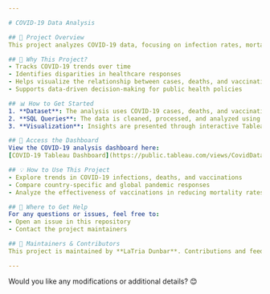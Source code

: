 ```yaml
---

# COVID-19 Data Analysis  

## 📌 Project Overview  
This project analyzes COVID-19 data, focusing on infection rates, mortality rates, and vaccination progress across different countries and regions. Using SQL for data processing and Tableau for visualization, the project provides insights into the pandemic's impact and public health responses.  

## 🚀 Why This Project?  
- Tracks COVID-19 trends over time  
- Identifies disparities in healthcare responses  
- Helps visualize the relationship between cases, deaths, and vaccinations  
- Supports data-driven decision-making for public health policies  

## 📊 How to Get Started  
1. **Dataset**: The analysis uses COVID-19 cases, deaths, and vaccination data from public sources.  
2. **SQL Queries**: The data is cleaned, processed, and analyzed using SQL.  
3. **Visualization**: Insights are presented through interactive Tableau dashboards.  

## 🔗 Access the Dashboard  
View the COVID-19 analysis dashboard here:  
[COVID-19 Tableau Dashboard](https://public.tableau.com/views/CovidDataAnalysis_17401964889440/Dashboard1)  

## 💡 How to Use This Project  
- Explore trends in COVID-19 infections, deaths, and vaccinations  
- Compare country-specific and global pandemic responses  
- Analyze the effectiveness of vaccinations in reducing mortality rates  

## 📖 Where to Get Help  
For any questions or issues, feel free to:  
- Open an issue in this repository  
- Contact the project maintainers  

## 👥 Maintainers & Contributors  
This project is maintained by **LaTria Dunbar**. Contributions and feedback are welcome!  

---
```


Would you like any modifications or additional details? 😊
